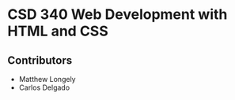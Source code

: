 
<h1> CSD 340 Web Development with HTML and CSS </h1>
  <h2> Contributors </h2>
    <ul>
    <li>Matthew Longely</li>
    <li>Carlos Delgado</li>
    </ul>
    
